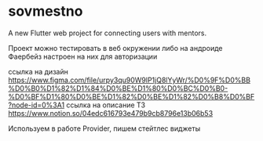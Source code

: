 # sovmestno

A new Flutter web project for connecting users with mentors.

Проект можно тестировать в веб окружении либо на андроиде
Фаербейз настроен на них для авторизации

ссылка на дизайн
https://www.figma.com/file/urpy3qu90W9lP1jQ8lYyWr/%D0%9F%D0%BB%D0%B0%D1%82%D1%84%D0%BE%D1%80%D0%BC%D0%B0-%D0%BF%D1%80%D0%BE%D1%82%D0%BE%D1%82%D0%B8%D0%BF?node-id=0%3A1
ссылка на описание ТЗ
https://www.notion.so/04edc616793e479b9cb8796e13b06b53

Используем в работе Provider, пишем стейтлес виджеты